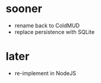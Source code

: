# sooner

- rename back to ColdMUD
- replace persistence with SQLite

# later

- re-implement in NodeJS
